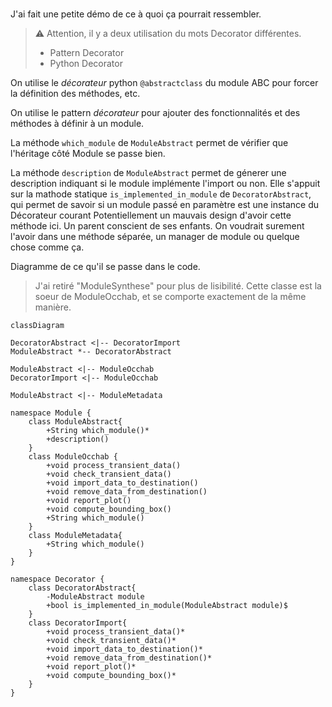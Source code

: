 #
J'ai fait une petite démo de ce à quoi ça pourrait ressembler.

> :warning: Attention, il y a deux utilisation du mots Decorator différentes.
> - Pattern Decorator
> - Python Decorator

On utilise le _décorateur_ python `@abstractclass` du module ABC pour forcer la définition des méthodes, etc.

On utilise le pattern _décorateur_  pour ajouter des fonctionnalités et des méthodes à définir à un module.

La méthode `which_module` de `ModuleAbstract` permet de vérifier que l'héritage côté Module se passe bien.

La méthode `description` de `ModuleAbstract` permet de génerer une description indiquant si le module implémente l'import ou non.
Elle s'appuit sur la mathode statique `is_implemented_in_module` de `DecoratorAbstract`, qui permet de savoir si un module passé en paramètre est une instance du Décorateur courant
Potentiellement un mauvais design d'avoir cette méthode ici. Un parent conscient de ses enfants.
On voudrait surement l'avoir dans une méthode séparée, un manager de module ou quelque chose comme ça.

Diagramme de ce qu'il se passe dans le code.
> J'ai retiré "ModuleSynthese" pour plus de lisibilité. Cette classe est la soeur de ModuleOcchab, et se comporte exactement de la même manière.

```mermaid
classDiagram

DecoratorAbstract <|-- DecoratorImport
ModuleAbstract *-- DecoratorAbstract

ModuleAbstract <|-- ModuleOcchab
DecoratorImport <|-- ModuleOcchab

ModuleAbstract <|-- ModuleMetadata

namespace Module {
    class ModuleAbstract{
        +String which_module()*
        +description()
    }
    class ModuleOcchab {
        +void process_transient_data()
        +void check_transient_data()
        +void import_data_to_destination()
        +void remove_data_from_destination()
        +void report_plot()
        +void compute_bounding_box()
        +String which_module()
    }
    class ModuleMetadata{
        +String which_module()
    }
}

namespace Decorator {
    class DecoratorAbstract{
        -ModuleAbstract module
        +bool is_implemented_in_module(ModuleAbstract module)$
    }
    class DecoratorImport{
        +void process_transient_data()*
        +void check_transient_data()*
        +void import_data_to_destination()*
        +void remove_data_from_destination()*
        +void report_plot()*
        +void compute_bounding_box()*
    }
}
```
